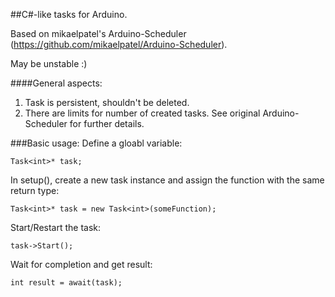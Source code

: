 ##C#-like tasks for Arduino.

Based on mikaelpatel's Arduino-Scheduler (https://github.com/mikaelpatel/Arduino-Scheduler).

May be unstable :)

####General aspects:
1. Task is persistent, shouldn't be deleted.
2. There are limits for number of created tasks. See original Arduino-Scheduler for further details.

###Basic usage:
Define a gloabl variable:
````
Task<int>* task;
````
In setup(), create a new task instance and assign the function with the same return type:
````
Task<int>* task = new Task<int>(someFunction);
````
Start/Restart the task:
````
task->Start();
````
Wait for completion and get result:
````
int result = await(task);
````
